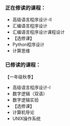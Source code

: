 ### 正在修读的课程：
  - 高级语言程序设计-Ⅱ
  - 汇编语言程序设计
  - 汇编语言程序设计课程设计
  - 【选修课】
  - Python程序设计
  - 计算思维


### 已修读的课程：
  【一年级秋季】
  - 高级语言程序设计-Ⅰ
  - 数字逻辑（双语）
  - 数字逻辑实验
  - 【选修课】
  - 计算机导论
  - UNIX操作系统
